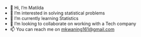 - 👋 Hi, I’m Matilda
- 👀 I’m interested in solving statistical problems
- 🌱 I’m currently learning Statistics
- 💞️ I’m looking to collaborate on working with a Tech company
- 📫 You can reach me on mkwaning161@gmail.com
